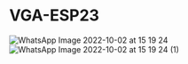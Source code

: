 # VGA-ESP23

![WhatsApp Image 2022-10-02 at 15 19 24](https://user-images.githubusercontent.com/82680610/193469661-3c8b9312-8b35-42ec-8664-ec53344068d9.jpeg)
![WhatsApp Image 2022-10-02 at 15 19 24 (1)](https://user-images.githubusercontent.com/82680610/193469660-81b6fbb1-94fd-454d-ac61-954c286e20e6.jpeg)
